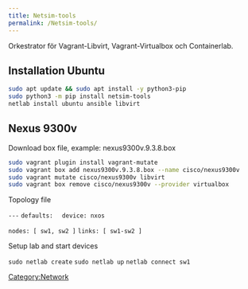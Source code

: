 ```yaml
---
title: Netsim-tools
permalink: /Netsim-tools/
---
```


Orkestrator för Vagrant-Libvirt, Vagrant-Virtualbox och Containerlab.

Installation Ubuntu
-------------------

``` Bash
sudo apt update && sudo apt install -y python3-pip
sudo python3 -m pip install netsim-tools
netlab install ubuntu ansible libvirt
```

Nexus 9300v
-----------

Download box file, example: nexus9300v.9.3.8.box

``` Bash
sudo vagrant plugin install vagrant-mutate
sudo vagrant box add nexus9300v.9.3.8.box --name cisco/nexus9300v
sudo vagrant mutate cisco/nexus9300v libvirt
sudo vagrant box remove cisco/nexus9300v --provider virtualbox
```

Topology file

`---`
`defaults:`
`  device: nxos`

`nodes: [ sw1, sw2 ]`
`links: [ sw1-sw2 ]`

Setup lab and start devices

`sudo netlab create`
`sudo netlab up`
`netlab connect sw1`

[Category:Network](/Category:Network "wikilink")